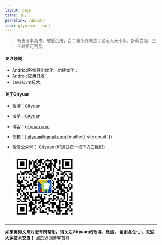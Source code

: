 ```yaml
---
layout: page
title: 关于
permalink: /about/
icon: glyphicon-heart
---
```


>  有志者事竟成，破釜沉舟，百二秦关终属楚；苦心人天不负，卧薪尝胆，三千越甲可吞吴.

#### 专注领域

* Andriod系统性能优化、功耗优化；
* Android应用开发；
* Java/Jvm技术。


#### 关于Gityuan


* 微博：[Gityuan](http://weibo.com/gityuan)
* 知乎：[Gityuan](http://www.zhihu.com/people/gityuan)
* 博客：[gityuan.com]([http://gityuan.com)
* 邮箱：[gityuan@gmail.com](mailto:{{ site.email }})
* 微信公众号： [Gityuan]() (可通过扫一扫下方二维码)

    ![Gityuan](/images/about-me/gityuan.jpg)

----------

**如果觉得文章对您有所帮助，请关注Gityuan的微博、微信， 谢谢各位^_^，欢迎大家技术交流！** [点击返回博客首页](http://gityuan.com)
